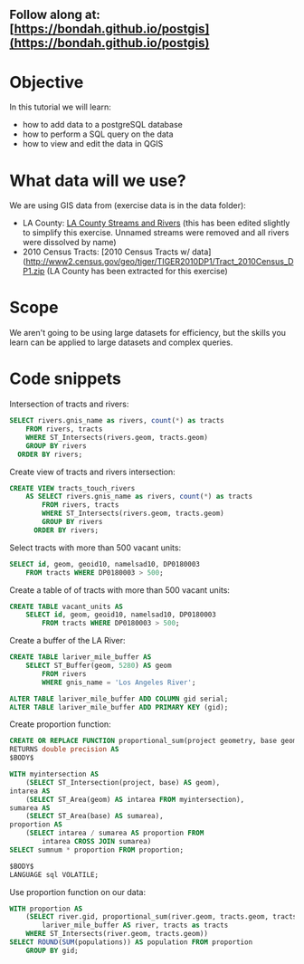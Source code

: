 ## Follow along at: [https://bondah.github.io/postgis](https://bondah.github.io/postgis)

# Objective
In this tutorial we will learn:
* how to add data to a postgreSQL database
* how to perform a SQL query on the data
* how to view and edit the data in QGIS

# What data will we use?
We are using GIS data from (exercise data is in the data folder):
* LA County: [LA County Streams and Rivers](https://data.lacounty.gov/GIS-Data/Streams-and-Rivers/6bsh-b6vg) (this has been edited slightly to simplify this exercise. Unnamed streams were removed and all rivers were dissolved by name)
* 2010 Census Tracts: [2010 Census Tracts w/ data](http://www2.census.gov/geo/tiger/TIGER2010DP1/Tract_2010Census_DP1.zip (LA County has been extracted for this exercise)

# Scope
We aren't going to be using large datasets for efficiency, but the skills you learn can be applied to large datasets and complex queries.

# Code snippets
Intersection of tracts and rivers:
```sql
SELECT rivers.gnis_name as rivers, count(*) as tracts
	FROM rivers, tracts
	WHERE ST_Intersects(rivers.geom, tracts.geom)
	GROUP BY rivers
  ORDER BY rivers;
```
Create view of tracts and rivers intersection:
```sql
CREATE VIEW tracts_touch_rivers
	AS SELECT rivers.gnis_name as rivers, count(*) as tracts
		FROM rivers, tracts
		WHERE ST_Intersects(rivers.geom, tracts.geom)
		GROUP BY rivers
	  ORDER BY rivers;
```
Select tracts with more than 500 vacant units:
```sql
SELECT id, geom, geoid10, namelsad10, DP0180003  
	FROM tracts WHERE DP0180003 > 500;
```
Create a table of of tracts with more than 500 vacant units:
```sql
CREATE TABLE vacant_units AS
	SELECT id, geom, geoid10, namelsad10, DP0180003  
		FROM tracts WHERE DP0180003 > 500;
```
Create a buffer of the LA River:
```sql
CREATE TABLE lariver_mile_buffer AS
	SELECT ST_Buffer(geom, 5280) AS geom
		FROM rivers
		WHERE gnis_name = 'Los Angeles River';

ALTER TABLE lariver_mile_buffer ADD COLUMN gid serial;
ALTER TABLE lariver_mile_buffer ADD PRIMARY KEY (gid);
```

Create proportion function:
```sql
CREATE OR REPLACE FUNCTION proportional_sum(project geometry, base geometry, sumnum double precision)
RETURNS double precision AS
$BODY$

WITH myintersection AS
	(SELECT ST_Intersection(project, base) AS geom),
intarea AS
	(SELECT ST_Area(geom) AS intarea FROM myintersection),
sumarea AS
	(SELECT ST_Area(base) AS sumarea),
proportion AS
	(SELECT intarea / sumarea AS proportion FROM
		intarea CROSS JOIN sumarea)
SELECT sumnum * proportion FROM proportion;

$BODY$
LANGUAGE sql VOLATILE;
```

Use proportion function on our data:
```sql
WITH proportion AS
	(SELECT river.gid, proportional_sum(river.geom, tracts.geom, tracts.DP0010001) AS populations FROM
		lariver_mile_buffer AS river, tracts as tracts
	WHERE ST_Intersects(river.geom, tracts.geom))
SELECT ROUND(SUM(populations)) AS population FROM proportion
	GROUP BY gid;
```
